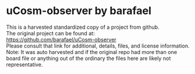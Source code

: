 
# uCosm-observer by barafael  
This is a harvested standardized copy of a project from github.  
The original project can be found at:  
https://github.com/barafael/uCosm-observer  
Please consult that link for additional, details, files, and license information.  
Note: It was auto harvested and if the original repo had more than one board file or anything out of the ordinary the files here are likely not representative.  
    